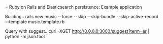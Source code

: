 = Ruby on Rails and Elasticsearch persistence: Example application

Building..
rails new music --force --skip --skip-bundle --skip-active-record --template music.template.rb

Query with suggest..
curl -XGET http://0.0.0.0:3000/suggest?term=er | python -m json.tool
